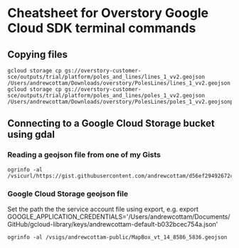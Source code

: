 # Cheatsheet for Overstory Google Cloud SDK terminal commands
## Copying files
```
gcloud storage cp gs://overstory-customer-sce/outputs/trial/platform/poles_and_lines/lines_1_vv2.geojson /Users/andrewcottam/Downloads/overstory/PolesLines/lines_1_vv2.geojson
gcloud storage cp gs://overstory-customer-sce/outputs/trial/platform/poles_and_lines/poles_1_vv2.geojson /Users/andrewcottam/Downloads/overstory/PolesLines/poles_1_vv2.geojsonpy
```

## Connecting to a Google Cloud Storage bucket using gdal
### Reading a geojson file from one of my Gists
```
ogrinfo -al /vsicurl/https://gist.githubusercontent.com/andrewcottam/d56ef29492672cb4b49e4b2d27dc1fc0/raw/8be559deb54b67a58b0187eeb1c9dd37acb1760b/MapBox_vt_14_8586_5836.geojson
```

### Google Cloud Storage geojson file
Set the path the the service account file using export, e.g. export GOOGLE_APPLICATION_CREDENTIALS='/Users/andrewcottam/Documents/GitHub/gcloud-library/keys/andrewcottam-default-b032bcec754a.json'
```
ogrinfo -al /vsigs/andrewcottam-public/MapBox_vt_14_8586_5836.geojson
```